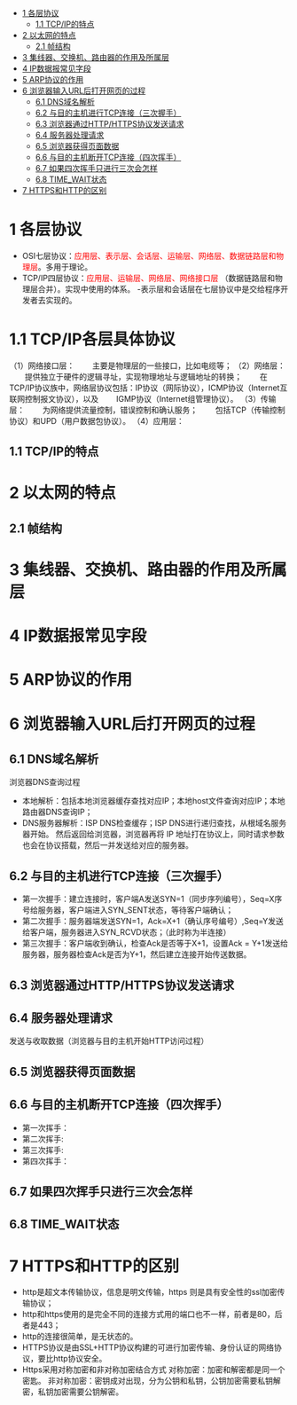 <!-- TOC -->

- [1 各层协议](#1-各层协议)
    - [1.1 TCP/IP的特点](#11-tcpip的特点)
- [2 以太网的特点](#2-以太网的特点)
    - [2.1 帧结构](#21-帧结构)
- [3 集线器、交换机、路由器的作用及所属层](#3-集线器交换机路由器的作用及所属层)
- [4 IP数据报常见字段](#4-ip数据报常见字段)
- [5 ARP协议的作用](#5-arp协议的作用)
- [6 浏览器输入URL后打开网页的过程](#6-浏览器输入url后打开网页的过程)
    - [6.1 DNS域名解析](#61-dns域名解析)
    - [6.2 与目的主机进行TCP连接（三次握手）](#62-与目的主机进行tcp连接三次握手)
    - [6.3 浏览器通过HTTP/HTTPS协议发送请求](#63-浏览器通过httphttps协议发送请求)
    - [6.4 服务器处理请求](#64-服务器处理请求)
    - [6.5 浏览器获得页面数据](#65-浏览器获得页面数据)
    - [6.6 与目的主机断开TCP连接（四次挥手）](#66-与目的主机断开tcp连接四次挥手)
    - [6.7 如果四次挥手只进行三次会怎样](#67-如果四次挥手只进行三次会怎样)
    - [6.8 TIME_WAIT状态](#68-time_wait状态)
- [7 HTTPS和HTTP的区别](#7-https和http的区别)

<!-- /TOC -->
# 1 各层协议
* OSI七层协议：<font color=red>应用层、表示层、会话层、运输层、网络层、数据链路层和物理层</font>。多用于理论。
* TCP/IP四层协议：<font color=red>应用层、运输层、网络层、网络接口层 </font>（数据链路层和物理层合并）。实现中使用的体系。
 -表示层和会话层在七层协议中是交给程序开发者去实现的。
 # 1.1 TCP/IP各层具体协议
 （1）网络接口层：
&emsp;&emsp;主要是物理层的一些接口，比如电缆等；
 （2）网络层：
&emsp;&emsp;提供独立于硬件的逻辑寻址，实现物理地址与逻辑地址的转换；
&emsp;&emsp;在TCP/IP协议族中，网络层协议包括：IP协议（网际协议），ICMP协议（Internet互联网控制报文协议），以及
&emsp;&emsp;IGMP协议（Internet组管理协议）。
（3）传输层：
&emsp;&emsp;为网络提供流量控制，错误控制和确认服务；
&emsp;&emsp;包括TCP（传输控制协议）和UPD（用户数据包协议）。
（4）应用层：

## 1.1 TCP/IP的特点
 
# 2 以太网的特点
## 2.1 帧结构
# 3 集线器、交换机、路由器的作用及所属层
# 4 IP数据报常见字段
# 5 ARP协议的作用


# 6 浏览器输入URL后打开网页的过程
## 6.1 DNS域名解析
浏览器DNS查询过程
* 本地解析：包括本地浏览器缓存查找对应IP；本地host文件查询对应IP；本地路由器DNS查询IP；
* DNS服务器解析：ISP DNS检查缓存；ISP DNS进行递归查找，从根域名服务器开始。
然后返回给浏览器，浏览器再将 IP 地址打在协议上，同时请求参数也会在协议搭载，然后一并发送给对应的服务器。
## 6.2 与目的主机进行TCP连接（三次握手）
* 第一次握手：建立连接时，客户端A发送SYN=1（同步序列编号），Seq=X序号给服务器，客户端进入SYN_SENT状态，等待客户端确认；
* 第二次握手：服务器端发送SYN=1，Ack=X+1（确认序号编号）,Seq=Y发送给客户端，服务器进入SYN_RCVD状态；（此时称为半连接）
* 第三次握手：客户端收到确认，检查Ack是否等于X+1，设置Ack = Y+1发送给服务器，服务器检查Ack是否为Y+1，然后建立连接开始传送数据。
## 6.3 浏览器通过HTTP/HTTPS协议发送请求
## 6.4 服务器处理请求
发送与收取数据（浏览器与目的主机开始HTTP访问过程）
## 6.5 浏览器获得页面数据
## 6.6 与目的主机断开TCP连接（四次挥手）
* 第一次挥手：
* 第二次挥手:
* 第三次挥手:
* 第四次挥手：

## 6.7 如果四次挥手只进行三次会怎样
## 6.8 TIME_WAIT状态

# 7 HTTPS和HTTP的区别
* http是超文本传输协议，信息是明文传输，https 则是具有安全性的ssl加密传输协议；
* http和https使用的是完全不同的连接方式用的端口也不一样，前者是80，后者是443；
* http的连接很简单，是无状态的。
* HTTPS协议是由SSL+HTTP协议构建的可进行加密传输、身份认证的网络协议，要比http协议安全。
* Https采用对称加密和非对称加密结合方式
对称加密：加密和解密都是同一个密匙。
非对称加密：密钥成对出现，分为公钥和私钥，公钥加密需要私钥解密，私钥加密需要公钥解密。

